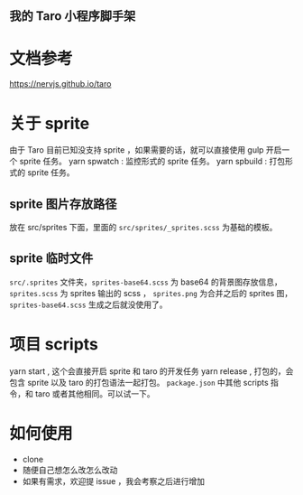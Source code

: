 我的 Taro 小程序脚手架
---

# 文档参考
https://nervjs.github.io/taro

# 关于 sprite
由于 Taro 目前已知没支持 sprite ，如果需要的话，就可以直接使用 gulp 开启一个 sprite 任务。
yarn spwatch : 监控形式的 sprite 任务。
yarn spbuild : 打包形式的 sprite 任务。

## sprite 图片存放路径
放在 src/sprites 下面，里面的 `src/sprites/_sprites.scss` 为基础的模板。

## sprite 临时文件
`src/.sprites` 文件夹，`sprites-base64.scss` 为 base64 的背景图存放信息， `sprites.scss` 为 sprites 输出的 scss ， `sprites.png` 为合并之后的 sprites 图，`sprites-base64.scss` 生成之后就没使用了。

# 项目 scripts
yarn start , 这个会直接开启 sprite 和 taro 的开发任务
yarn release , 打包的，会包含 sprite 以及 taro 的打包语法一起打包。
`package.json` 中其他 scripts 指令，和 taro 或者其他相同。可以试一下。

# 如何使用

- clone
- 随便自己想怎么改怎么改动
- 如果有需求，欢迎提 issue ，我会考察之后进行增加
